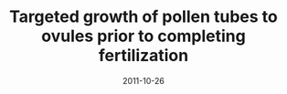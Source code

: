 ---
title: "Targeted growth of pollen tubes to ovules prior to completing fertilization"
citation: "Palanivelu R. *Molecular Reproduction and Development*. 2011."
date: '2011-10-26'
image: '/static/img/pub/2011_palanivelu.jpg'
doi: '10.1002/mrd.21403'
pmid:
biorxiv:
pdf: '/static/pdf/2011_palaniveluA.pdf'
#links:
#- name: 
#  url: 
---